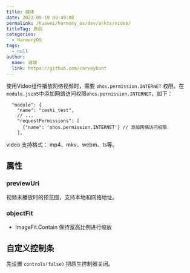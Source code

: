 ```yaml
---
title: 媒体
date: 2023-09-10 09:49:08
permalink: /huawei/harmony_os/dev/arkts/video/
titleTag: 原创
categories: 
  - HarmonyOS
tags: 
  - null
author: 
  name: 诚城
  link: https://github.com/carveybunt
---
```


使用Video组件播放网络视频时，需要 `ohos.permission.INTERNET` 权限。在`module.json5`中添加网络访问权限`ohos.pernission.INTERNET`，如下：

```json5
  "module": {
    "name": "ceshi_test",
    // ...
    "requestPermissions": [
      {"name": 'ohos.permission.INTERNET'} // 添加网络访问权限
    ],
```

video  支持格式： mp4、mkv、webm、ts等。

## 属性

### previewUri

视频未播放时的预览图，支持本地和网络地址。

### objectFit

- ImageFit.Contain 保持宽高比例进行缩放

## 自定义控制条

先设置 `controls(false)` 把原生控制器关闭。
